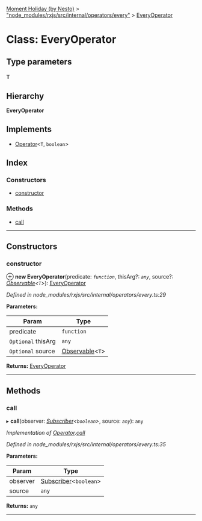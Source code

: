 [Moment Holiday (by Nesto)](../README.md) > ["node_modules/rxjs/src/internal/operators/every"](../modules/_node_modules_rxjs_src_internal_operators_every_.md) > [EveryOperator](../classes/_node_modules_rxjs_src_internal_operators_every_.everyoperator.md)

# Class: EveryOperator

## Type parameters
#### T 
## Hierarchy

**EveryOperator**

## Implements

* [Operator](../interfaces/_node_modules_rxjs_src_internal_operator_.operator.md)<`T`, `boolean`>

## Index

### Constructors

* [constructor](_node_modules_rxjs_src_internal_operators_every_.everyoperator.md#constructor)

### Methods

* [call](_node_modules_rxjs_src_internal_operators_every_.everyoperator.md#call)

---

## Constructors

<a id="constructor"></a>

###  constructor

⊕ **new EveryOperator**(predicate: *`function`*, thisArg?: *`any`*, source?: *[Observable](_node_modules_rxjs_src_internal_observable_.observable.md)<`T`>*): [EveryOperator](_node_modules_rxjs_src_internal_operators_every_.everyoperator.md)

*Defined in node_modules/rxjs/src/internal/operators/every.ts:29*

**Parameters:**

| Param | Type |
| ------ | ------ |
| predicate | `function` |
| `Optional` thisArg | `any` |
| `Optional` source | [Observable](_node_modules_rxjs_src_internal_observable_.observable.md)<`T`> |

**Returns:** [EveryOperator](_node_modules_rxjs_src_internal_operators_every_.everyoperator.md)

___

## Methods

<a id="call"></a>

###  call

▸ **call**(observer: *[Subscriber](_node_modules_rxjs_src_internal_subscriber_.subscriber.md)<`boolean`>*, source: *`any`*): `any`

*Implementation of [Operator](../interfaces/_node_modules_rxjs_src_internal_operator_.operator.md).[call](../interfaces/_node_modules_rxjs_src_internal_operator_.operator.md#call)*

*Defined in node_modules/rxjs/src/internal/operators/every.ts:35*

**Parameters:**

| Param | Type |
| ------ | ------ |
| observer | [Subscriber](_node_modules_rxjs_src_internal_subscriber_.subscriber.md)<`boolean`> |
| source | `any` |

**Returns:** `any`

___

